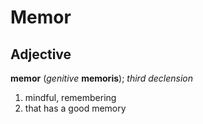 # Memor
## Adjective
**memor** (*genitive* **memoris**); *third declension*

1. mindful, remembering
2. that has a good memory
